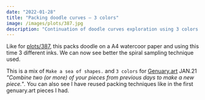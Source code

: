 ```yaml
---
date: "2022-01-28"
title: "Packing doodle curves – 3 colors"
image: /images/plots/387.jpg
description: "Continuation of doodle curves exploration using 3 colors."
---
```


Like for [plots/387](/plots/387), this packs doodle on a A4 watercoor paper and using this time 3 different inks. We can now see better the spiral sampling technique used.

This is a mix of `Make a sea of shapes.` and `3 colors` for [Genuary.art](https://genuary.art) JAN.21 _"Combine two (or more) of your pieces from previous days to make a new piece."_. You can also see I have reused packing techniques like in the first genuary.art pieces I had.
